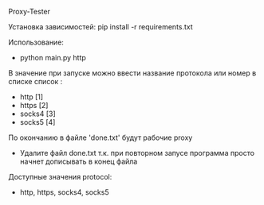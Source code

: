 Proxy-Tester

Установка зависимостей:
pip install -r requirements.txt

Использование:
* python main.py http

В значение при запуске можно ввести название протокола или номер в списке
список :
* http       [1]
* https      [2]
* socks4     [3]
* socks5     [4] 


По окончанию в файле 'done.txt' будут рабочие proxy
* Удалите файл done.txt т.к. при повторном запусе программа просто начнет дописывать в конец файла

Доступные значения protocol:
* http, https, socks4, socks5

